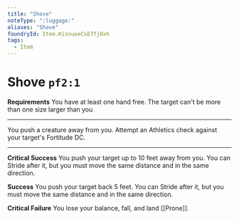 ```yaml
---
title: "Shove"
noteType: ":luggage:"
aliases: "Shove"
foundryId: Item.KisnuoeCsE7fjOxh
tags:
  - Item
---
```


# Shove `pf2:1`

**Requirements** You have at least one hand free. The target can't be more than one size larger than you

* * *

You push a creature away from you. Attempt an Athletics check against your target's Fortitude DC.

* * *

**Critical Success** You push your target up to 10 feet away from you. You can Stride after it, but you must move the same distance and in the same direction.

**Success** You push your target back 5 feet. You can Stride after it, but you must move the same distance and in the same direction.

**Critical Failure** You lose your balance, fall, and land [[Prone]].
